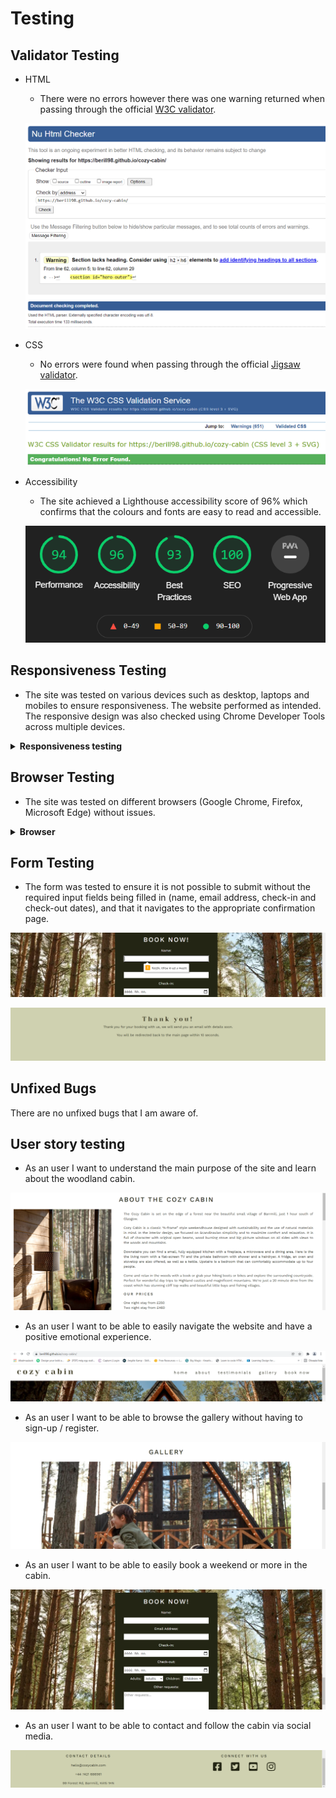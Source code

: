 # Testing 

## Validator Testing 

- HTML
  - There were no errors however there was one warning returned when passing through the official [W3C validator](https://validator.w3.org/nu/?doc=https://berill98.github.io/cozy-cabin/).

  ![HTML Validation](docs/readme_images/html_validation.png)

- CSS
  - No errors were found when passing through the official [Jigsaw validator](https://jigsaw.w3.org/css-validator/validator?uri=https%3A%2F%2Fberill98.github.io%2Fcozy-cabin).

  ![CSS Validation](docs/readme_images/css_validation.png)

- Accessibility
  - The site achieved a Lighthouse accessibility score of 96% which confirms that the colours and fonts are easy to read and accessible.

  ![Accessibility](docs/readme_images/accessibility.png)

## Responsiveness Testing

- The site was tested on various devices such as desktop, laptops and mobiles to ensure responsiveness. The website performed as intended. The responsive design was also checked using Chrome Developer Tools across multiple devices.

<details><summary><b>Responsiveness testing</b></summary>

![Desktop size](docs/testing_images/googlechrome_largesize.png)

![Tablet size](docs/testing_images/mozillafirefox_tabletsize.png)

![Mobile size](docs/testing_images/microsoftedge_mobilesize.png)

</details>

## Browser Testing

- The site was tested on different browsers (Google Chrome, Firefox, Microsoft Edge) without issues.

<details><summary><b>Browser</b></summary>

![Google Chrome](docs/testing_images/googlechrome_largesize.png)

![Mozilla Firefox](docs/testing_images/mozillafirefox_tabletsize.png)

![Microsoft Edge](docs/testing_images/microsoftedge_mobilesize.png)

</details>

## Form Testing

- The form was tested to ensure it is not possible to submit without the required input fields being filled in (name, email address, check-in and check-out dates), and that it navigates to the appropriate confirmation page.

![Booking form required input](docs/readme_images/required.png)

![Confirmation page](docs/readme_images/confirmation.png)

## Unfixed Bugs

There are no unfixed bugs that I am aware of.

## User story testing

- As an user I want to understand the main purpose of the site and learn about the woodland cabin.

![Abouts section](docs/readme_images/about.png)

- As an user I want to be able to easily navigate the website and have a positive emotional experience. 

![Navigation bar](docs/readme_images/navbar.png)

- As an user I want to be able to browse the gallery without having to sign-up / register. 

![Gallery](docs/readme_images/gallery.png)

- As an user I want to be able to easily book a weekend or more in the cabin. 

![Booking form](docs/readme_images/booking.png)

- As an user I want to be able to contact and follow the cabin via social media.

![Footer](docs/readme_images/footer.png)